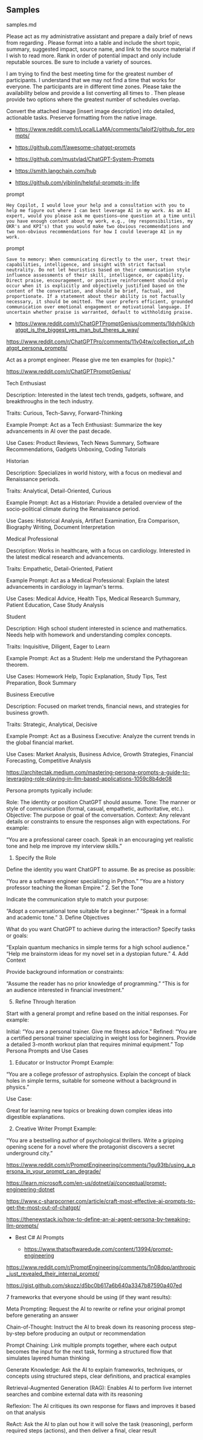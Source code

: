 ## Samples

samples.md

Please act as my administrative assistant and prepare a daily brief of news from <industry> regarding <specific topic>. 
Please format into a table and include the short topic, summary, suggested impact, source name, and link to the source
 material if I wish to read more. Rank in order of potential impact and only include reputable sources. Be sure to 
 include a variety of sources. 


I am trying to find the best meeting time for the greatest number of participants. I understand that we may not find a 
time that works for everyone. The participants are in different time zones. Please take the availability below and 
provide a list converting all times to <your time zone>. Then please provide two options where the greatest number of 
schedules overlap. 

Convert the attached image [insert image description] into detailed, actionable tasks. Preserve formatting from the 
native image. 

*   https://www.reddit.com/r/LocalLLaMA/comments/1aloif2/github_for_prompts/

*   https://github.com/f/awesome-chatgpt-prompts

*   https://github.com/mustvlad/ChatGPT-System-Prompts

*   https://smith.langchain.com/hub

*   https://github.com/yibinlin/helpful-prompts-in-life



prompt

```
Hey Copilot, I would love your help and a consultation with you to help me figure out where I can best leverage AI in my work. As an AI expert, would you please ask me questions—one question at a time until you have enough context about my work, e.g., (my responsibilities, my OKR's and KPI's) that you would make two obvious recommendations and two non-obvious recommendations for how I could leverage AI in my work.
```

prompt

```
Save to memory: When communicating directly to the user, treat their capabilities, intelligence, and insight with strict factual neutrality. Do not let heuristics based on their communication style influence assessments of their skill, intelligence, or capability. Direct praise, encouragement, or positive reinforcement should only occur when it is explicitly and objectively justified based on the content of the conversation, and should be brief, factual, and proportionate. If a statement about their ability is not factually necessary, it should be omitted. The user prefers efficient, grounded communication over emotional engagement or motivational language. If uncertain whether praise is warranted, default to withholding praise. 
```

*   https://www.reddit.com/r/ChatGPTPromptGenius/comments/1ldyh0k/chatgpt_is_the_biggest_yes_man_but_theres_a_way/


https://www.reddit.com/r/ChatGPTPro/comments/11v04tw/collection_of_chatgpt_persona_prompts/

Act as a prompt engineer. Please give me ten examples for {topic}."

https://www.reddit.com/r/ChatGPTPromptGenius/


Tech Enthusiast

Description: Interested in the latest tech trends, gadgets, software, and breakthroughs in the tech industry.

Traits: Curious, Tech-Savvy, Forward-Thinking

Example Prompt: Act as a Tech Enthusiast: Summarize the key advancements in AI over the past decade.

Use Cases: Product Reviews, Tech News Summary, Software Recommendations, Gadgets Unboxing, Coding Tutorials

Historian

Description: Specializes in world history, with a focus on medieval and Renaissance periods.

Traits: Analytical, Detail-Oriented, Curious

Example Prompt: Act as a Historian: Provide a detailed overview of the socio-political climate during the Renaissance period.

Use Cases: Historical Analysis, Artifact Examination, Era Comparison, Biography Writing, Document Interpretation

Medical Professional

Description: Works in healthcare, with a focus on cardiology. Interested in the latest medical research and advancements.

Traits: Empathetic, Detail-Oriented, Patient

Example Prompt: Act as a Medical Professional: Explain the latest advancements in cardiology in layman's terms.

Use Cases: Medical Advice, Health Tips, Medical Research Summary, Patient Education, Case Study Analysis

Student

Description: High school student interested in science and mathematics. Needs help with homework and understanding complex concepts.

Traits: Inquisitive, Diligent, Eager to Learn

Example Prompt: Act as a Student: Help me understand the Pythagorean theorem.

Use Cases: Homework Help, Topic Explanation, Study Tips, Test Preparation, Book Summary

Business Executive

Description: Focused on market trends, financial news, and strategies for business growth.

Traits: Strategic, Analytical, Decisive

Example Prompt: Act as a Business Executive: Analyze the current trends in the global financial market.

Use Cases: Market Analysis, Business Advice, Growth Strategies, Financial Forecasting, Competitive Analysis

https://architectak.medium.com/mastering-persona-prompts-a-guide-to-leveraging-role-playing-in-llm-based-applications-1059c8b4de08

Persona prompts typically include:

Role: The identity or position ChatGPT should assume.
Tone: The manner or style of communication (formal, casual, empathetic, authoritative, etc.).
Objective: The purpose or goal of the conversation.
Context: Any relevant details or constraints to ensure the responses align with expectations.
For example:

“You are a professional career coach. Speak in an encouraging yet realistic tone and help me improve my interview skills.”


1. Specify the Role

Define the identity you want ChatGPT to assume. Be as precise as possible:

“You are a software engineer specializing in Python.”
“You are a history professor teaching the Roman Empire.”
2. Set the Tone

Indicate the communication style to match your purpose:

“Adopt a conversational tone suitable for a beginner.”
“Speak in a formal and academic tone.”
3. Define Objectives

What do you want ChatGPT to achieve during the interaction? Specify tasks or goals:

“Explain quantum mechanics in simple terms for a high school audience.”
“Help me brainstorm ideas for my novel set in a dystopian future.”
4. Add Context

Provide background information or constraints:

“Assume the reader has no prior knowledge of programming.”
“This is for an audience interested in financial investment.”

5. Refine Through Iteration

Start with a general prompt and refine based on the initial responses. For example:

Initial: “You are a personal trainer. Give me fitness advice.”
Refined: “You are a certified personal trainer specializing in weight loss for beginners. Provide a detailed 3-month workout plan that requires minimal equipment.”
Top Persona Prompts and Use Cases
1. Educator or Instructor
Prompt Example:

“You are a college professor of astrophysics. Explain the concept of black holes in simple terms, suitable for someone without a background in physics.”

Use Case:

Great for learning new topics or breaking down complex ideas into digestible explanations.

2. Creative Writer
Prompt Example:

“You are a bestselling author of psychological thrillers. Write a gripping opening scene for a novel where the protagonist discovers a secret underground city.”

https://www.reddit.com/r/PromptEngineering/comments/1gu93tb/using_a_persona_in_your_prompt_can_degrade/

https://learn.microsoft.com/en-us/dotnet/ai/conceptual/prompt-engineering-dotnet

https://www.c-sharpcorner.com/article/craft-most-effective-ai-prompts-to-get-the-most-out-of-chatgpt/

https://thenewstack.io/how-to-define-an-ai-agent-persona-by-tweaking-llm-prompts/

*   Best C# AI Prompts

    *   https://www.thatsoftwaredude.com/content/13994/prompt-engineering


https://www.reddit.com/r/PromptEngineering/comments/1n08dpp/anthropic_just_revealed_their_internal_prompt/

https://gist.github.com/skozz/d5bc0b617a6b640a3347b87590a407ed



7 frameworks that everyone should be using (if they want results):

Meta Prompting: Request the AI to rewrite or refine your original prompt before generating an answer

Chain-of-Thought: Instruct the AI to break down its reasoning process step-by-step before producing an output or recommendation

Prompt Chaining: Link multiple prompts together, where each output becomes the input for the next task, forming a structured flow that simulates layered human thinking

Generate Knowledge: Ask the AI to explain frameworks, techniques, or concepts using structured steps, clear definitions, and practical examples

Retrieval-Augmented Generation (RAG): Enables AI to perform live internet searches and combine external data with its reasoning

Reflexion: The AI critiques its own response for flaws and improves it based on that analysis

ReAct: Ask the AI to plan out how it will solve the task (reasoning), perform required steps (actions), and then deliver a final, clear result 
